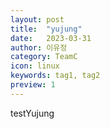 ```yaml
---
layout: post
title:  "yujung"
date:   2023-03-31
author: 이유정
category: TeamC
icon: linux
keywords: tag1, tag2
preview: 1
---
```


testYujung
